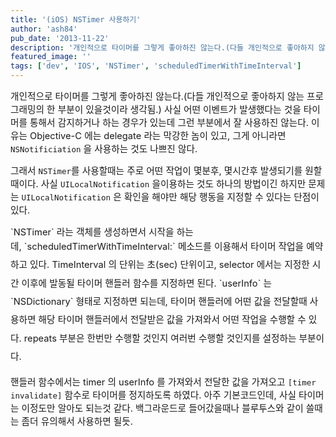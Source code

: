```yaml
---
title: '(iOS) NSTimer 사용하기'
author: 'ash84'
pub_date: '2013-11-22'
description: '개인적으로 타이머를 그렇게 좋아하진 않는다.(다들 개인적으로 좋아하지 않는 프로그래밍의 한 부분이 있을것이라 생각됨.) 사실 어떤 이벤트가 발생했다는 것을 타이머를 통해서 감지하거나 하는 경우가 있는데 그런 부분에서 잘 사용하진 않는다. 이유는 Objective-C 에는 delegate 라는 막강한 놈이 있고, 그게 아니라면 `NSNotificiation` 을 사용하는 것도 나쁘진 않다.'
featured_image: ''
tags: ['dev', 'IOS', 'NSTimer', 'scheduledTimerWithTimeInterval']
---
```



<span style="font-size: 11pt;">개인적으로 타이머를 그렇게 좋아하진 않는다.(다들 개인적으로 좋아하지 않는 프로그래밍의 한 부분이 있을것이라 생각됨.) 사실 어떤 이벤트가 발생했다는 것을 타이머를 통해서 감지하거나 하는 경우가 있는데 그런 부분에서 잘 사용하진 않는다. 이유는 Objective-C 에는 delegate 라는 막강한 놈이 있고, 그게 아니라면 `NSNotificiation` 을 사용하는 것도 나쁘진 않다. </span>

<span style="font-size: 11pt;">  
</span>

<span style="font-size: 11pt;">그래서 `NSTimer`를 사용할때는 주로 어떤 작업이 몇분후, 몇시간후 발생되기를 원할때이다. 사실 `UILocalNotification` 을이용하는 것도 하나의 방법이긴 하지만 문제는 `UILocalNotification` 은 확인을 해야만 해당 행동을 지정할 수 있다는 단점이 있다. </span>

<span style="font-size: 11pt;">  
</span>

<script src="https://gist.github.com/AhnSeongHyun/7578145.js"></script>

<span style="font-size: 11pt;">  
</span>  
<span style="font-size: 11pt;">  
</span>  
<span style="font-size: 11pt;">`NSTimer` 라는 객체를 생성하면서 시작을 하는데, </span><span style="background-color: transparent; font-size: 11pt; line-height: 2;">`scheduledTimerWithTimeInterval:` 메소드를 이용해서 타이머 작업을 예약하고 있다. TimeInterval 의 단위는 초(sec) 단위이고, selector 에서는 지정한 시간 이후에 발동될 타이머 핸들러 함수를 지정하면 된다. `userInfo` 는 `NSDictionary` 형태로 지정하면 되는데, 타이머 핸들러에 어떤 값을 전달할때 사용하면 해당 타이머 핸들러에서 전달받은 값을 가져와서 어떤 작업을 수행할 수 있다. repeats 부분은 한번만 수행할 것인지 여러번 수행할 것인지를 설정하는 부분이다. </span>

<span style="background-color: transparent; font-size: 9pt; line-height: 1.5;">  
</span>

<span style="font-size: 11pt;">핸들러 함수에서는 timer 의 userInfo 를 가져와서 전달한 값을 가져오고 `[timer invalidate]` 함수로 타이머를 정지하도록 하였다. 아주 기본코드인데, 사실 타이머는 이정도만 알아도 되는것 같다. 백그라운드로 들어갔을때나 블루투스와 같이 쓸때는 좀더 유의해서 사용하면 될듯. </span>



